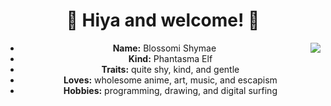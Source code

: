<body>
  <center>
    <h1 align="center">💚 Hiya and welcome! 💚</h1>
    <div align="center">
      <img align="right" src="https://user-images.githubusercontent.com/87099578/222960413-a7472e02-3d41-492e-b4b3-7730ce5855c3.gif"/>
    </div>
     <ul>
        <li><b>Name:</b> Blossomi Shymae</li>
        <li><b>Kind:</b> Phantasma Elf</li>
        <li><b>Traits:</b> quite shy, kind, and gentle</b></li>
        <li><b>Loves:</b> wholesome anime, art, music, and escapism </li>
        <li><b>Hobbies:</b> programming, drawing, and digital surfing</li>
     </ul>
     <br/>
  <center>
<body>
